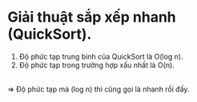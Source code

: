 # Giải thuật sắp xếp nhanh (QuickSort).
1. Độ phức tạp trung bình của QuickSort là O(log n).
2. Độ phức tạp trong trường hợp xấu nhất là O(n).

<br>
=> Độ phức tạp mà (log n) thì cũng gọi là nhanh rồi đấy.
